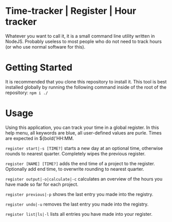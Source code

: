 # Time-tracker | Register | Hour tracker
Whatever you want to call it, it is a small command line utility written in NodeJS. Probably useless to most people 
who do not need to track hours (or who use normal software for this).

# Getting Started
It is recommended that you clone this repository to install it. This tool is best installed globally by running
the following command inside of the root of the repository:
```npm i ./```

# Usage
Using this application, you can track your time in a global register. In this help menu,
all keywords are blue, all user-defined values are purle. Times are expected in ${bold('HH:MM.
 
```register start|-s [TIME?]```
starts a new day at an optional time, otherwise 
rounds to nearest quarter. Completely wipes the 
previous register.

```register [NAME] [TIME?]```
adds the end time of a project to the register. 
Optionally add end time, to overwrite rounding to 
nearest quarter.

```register output|-o|calculate|-c```
calculates an overview of the hours you have made so
far for each project.

```register previous|-p```
shows the last entry you made into the registry.

```register undo|-u```
removes the last entry you made into the registry.

```register list|ls|-l```
lists all entries you have made into your register.
  